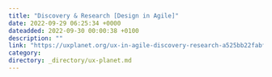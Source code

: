 ```yaml
---
title: "Discovery & Research [Design in Agile]"
date: 2022-09-29 06:25:34 +0000
dateadded: 2022-09-30 00:00:38 +0100
description: ""
link: "https://uxplanet.org/ux-in-agile-discovery-research-a525bb22fabf?source=rss----819cc2aaeee0---4"
category:
directory: _directory/ux-planet.md
---
```

